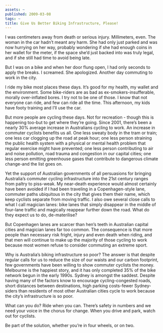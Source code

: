 ```yaml
---
assets: ~
published: 2009-03-08
tags: ~
title: Give Us Better Biking Infrastructure, Please!
---
```

I was centimeters away from death or serious injury. Millimeters, even.
The woman in the car hadn’t meant any harm. She had only just parked and
was now hurrying on her way, probably wondering if she had enough coins
in her wallet for the meter, if the space she’d just backed into was
truly legal, and if she still had time to avoid being late.

But I was on a bike and when her door flung open, I had only seconds to
apply the breaks. I screamed. She apologized. Another day commuting to
work in the city.

I ride my bike most places these days. It’s good for my health, my
wallet and the environment. Some bike-riders are as bad as
ex-smokers-insufferable, morally over-inflated bores. I try not to be
one of those. I know that not everyone can ride, and few can ride all
the time. This afternoon, my kids have footy training and I’ll use the
car.

But more people are cycling these days. Not for recreation - though this
is happening too-but to get where they’re going. Since 2001, there’s
been a nearly 30% average increase in Australians cycling to work. An
increase in commuter cyclists benefits us all. One less sweaty body in
the tram or train; one less car clogging up the road at peak hour; one
less person straining the public health system with a physical or mental
health problem that regular exercise might have prevented; one less
person contributing to air and noise pollution, road trauma and
congestion in our capital cities; one less person emitting greenhouse
gases that contribute to dangerous climate change-and the list goes on.

Yet the support of Australian governments of all persuasions for
bringing Australia’s commuter cycling infrastructure into the 21st
century ranges from paltry to piss-weak. My near-death experience would
almost certainly have been avoided if I had been traveling in a
Copenhagen-style lane, commuter paths ubiquitous in the city that gives
them their name, which keep cyclists separate from moving traffic. I
also owe several close calls to what I call magician lanes: bike lanes
that simply disappear in the middle of four-lane traffic and magically
reappear further down the road. What do they expect us to do,
de-materilise?

But Copenhagen lanes are scarcer than hen’s teeth in Australian capital
cities and magician lanes far too common. The consequence is that more
people than necessary risk fright, injury and even death when riding,
and that men will continue to make up the majority of those cycling to
work because most women refuse to consider commuting an extreme sport.

Why is Australia’s biking infrastructure so poor? The answer is that
despite regular calls for us to reduce the size of our waists and our
carbon footprint, few governments have been willing to show commuter
cyclists the money. Melbourne is the happiest story, and it has only
completed 35% of the bike network begun in the early 1990s. Sydney is
amongst the saddest. Despite having many of the factors know to
encourage cycling-congested roads, short distances between destinations,
high parking costs-fewer Sydney-siders than residents of most other
Australian cities cycle to work because the city’s infrastructure is so
poor.

What can you do? Ride when you can. There’s safety in numbers and we
need your voice in the chorus for change. When you drive and park, watch
out for cyclists.

Be part of the solution, whether you’re in four wheels, or on two.